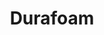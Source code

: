 ---
title: "Durafoam"
url: /karachi/durafoam-block-4-liaquatabad-town-karachi-karachi-city-sindh-pakistan/
shop: bed
---